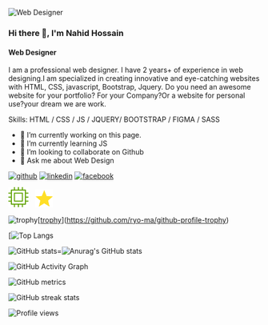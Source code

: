 ![Web Designer](https://media.licdn.com/dms/image/D4D16AQFDlaT3K_VhMw/profile-displaybackgroundimage-shrink_350_1400/0/1675691529020?e=1681948800&v=beta&t=2efj7oyEW3XGFwGOVUd-eacIXIPuo1veIPqAXe8w6f8)


### Hi there 👋, I'm Nahid Hossain
#### Web Designer

I am a professional web designer. I have 2 years+ of experience in web designing.I am specialized in creating innovative and eye-catching websites with HTML, CSS, javascript, Bootstrap, Jquery. Do you need an awesome website for your portfolio? For your Company?Or a website for personal use?your dream we are work.

Skills:  HTML / CSS / JS / JQUERY/ BOOTSTRAP / FIGMA / SASS

- 🔭 I’m currently working on this page. 
- 🌱 I’m currently learning JS 
- 👯 I’m looking to collaborate on Github 
- 💬 Ask me about Web Design 


[<img src='https://cdn.jsdelivr.net/npm/simple-icons@3.0.1/icons/github.svg' alt='github' height='40'>](https://github.com/https://github.com/mdnahid-17/mdnahid-17)  [<img src='https://cdn.jsdelivr.net/npm/simple-icons@3.0.1/icons/linkedin.svg' alt='linkedin' height='40'>](https://www.linkedin.com/in/https://www.linkedin.com/in/md-nahid-hossain-96a259264//)  [<img src='https://cdn.jsdelivr.net/npm/simple-icons@3.0.1/icons/facebook.svg' alt='facebook' height='40'>](https://www.facebook.com/https://www.facebook.com/)  

<a href='https://docs.github.com/en/developers'><img src='https://raw.githubusercontent.com/acervenky/animated-github-badges/master/assets/devbadge.gif' width='40' height='40'></a> <a href='https://stars.github.com/'><img src='https://raw.githubusercontent.com/acervenky/animated-github-badges/master/assets/starbadge.gif' width='35' height='35'></a> 

![trophy](https://github-profile-trophy.vercel.app/?username=)[[trophy](https://github-profile-trophy.vercel.app/?username=ryo-ma)](https://github.com/ryo-ma/github-profile-trophy)

[![Top Langs](https://github-readme-stats.vercel.app/api/top-langs/?mdnahid)

![GitHub stats](https://github-readme-stats.vercel.app/api?username)=![Anurag's GitHub stats](https://github-readme-stats.vercel.app/api?username=anuraghazra&hide=contribs,prs)

![GitHub Activity Graph](https://activity-graph.herokuapp.com/graph?username)

![GitHub metrics](https://metrics.lecoq.io/https://github.com/mdnahid-17/mdnahid-17)  

![GitHub streak stats](https://streak-stats.demolab.com/?user) 

![Profile views](https://gpvc.arturio.dev/https://github.com/mdnahid-17)  
